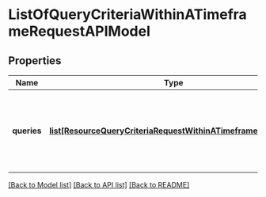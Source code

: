 # ListOfQueryCriteriaWithinATimeframeRequestAPIModel

## Properties
Name | Type | Description | Notes
------------ | ------------- | ------------- | -------------
**queries** | [**list[ResourceQueryCriteriaRequestWithinATimeframeAPIModel]**](ResourceQueryCriteriaRequestWithinATimeframeAPIModel.md) | Collection holding Query Criteria Request within a timeframe API Model | 

[[Back to Model list]](../README.md#documentation-for-models) [[Back to API list]](../README.md#documentation-for-api-endpoints) [[Back to README]](../README.md)


